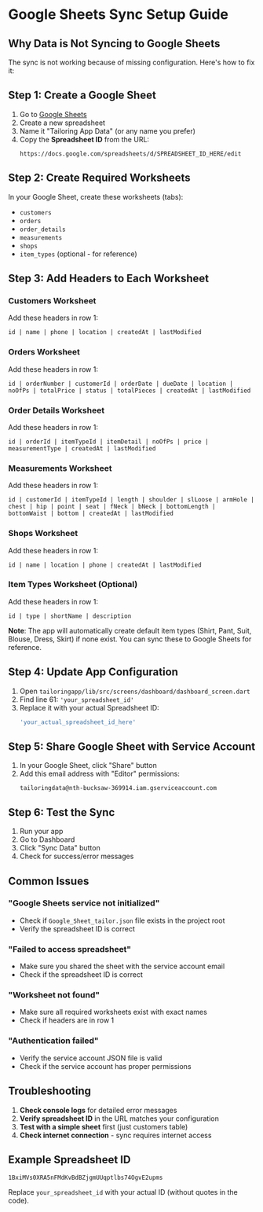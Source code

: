 # Google Sheets Sync Setup Guide

## Why Data is Not Syncing to Google Sheets

The sync is not working because of missing configuration. Here's how to fix it:

## Step 1: Create a Google Sheet

1. Go to [Google Sheets](https://sheets.google.com)
2. Create a new spreadsheet
3. Name it "Tailoring App Data" (or any name you prefer)
4. Copy the **Spreadsheet ID** from the URL:
   ```
   https://docs.google.com/spreadsheets/d/SPREADSHEET_ID_HERE/edit
   ```

## Step 2: Create Required Worksheets

In your Google Sheet, create these worksheets (tabs):
- `customers`
- `orders` 
- `order_details`
- `measurements`
- `shops`
- `item_types` (optional - for reference)

## Step 3: Add Headers to Each Worksheet

### Customers Worksheet
Add these headers in row 1:
```
id | name | phone | location | createdAt | lastModified
```

### Orders Worksheet  
Add these headers in row 1:
```
id | orderNumber | customerId | orderDate | dueDate | location | noOfPs | totalPrice | status | totalPieces | createdAt | lastModified
```

### Order Details Worksheet
Add these headers in row 1:
```
id | orderId | itemTypeId | itemDetail | noOfPs | price | measurementType | createdAt | lastModified
```

### Measurements Worksheet
Add these headers in row 1:
```
id | customerId | itemTypeId | length | shoulder | slLoose | armHole | chest | hip | point | seat | fNeck | bNeck | bottomLength | bottomWaist | bottom | createdAt | lastModified
```

### Shops Worksheet
Add these headers in row 1:
```
id | name | location | phone | createdAt | lastModified
```

### Item Types Worksheet (Optional)
Add these headers in row 1:
```
id | type | shortName | description
```

**Note**: The app will automatically create default item types (Shirt, Pant, Suit, Blouse, Dress, Skirt) if none exist. You can sync these to Google Sheets for reference.

## Step 4: Update App Configuration

1. Open `tailoringapp/lib/src/screens/dashboard/dashboard_screen.dart`
2. Find line 61: `'your_spreadsheet_id'`
3. Replace it with your actual Spreadsheet ID:
   ```dart
   'your_actual_spreadsheet_id_here'
   ```

## Step 5: Share Google Sheet with Service Account

1. In your Google Sheet, click "Share" button
2. Add this email address with "Editor" permissions:
   ```
   tailoringdata@nth-bucksaw-369914.iam.gserviceaccount.com
   ```

## Step 6: Test the Sync

1. Run your app
2. Go to Dashboard
3. Click "Sync Data" button
4. Check for success/error messages

## Common Issues

### "Google Sheets service not initialized"
- Check if `Google_Sheet_tailor.json` file exists in the project root
- Verify the spreadsheet ID is correct

### "Failed to access spreadsheet"
- Make sure you shared the sheet with the service account email
- Check if the spreadsheet ID is correct

### "Worksheet not found"
- Make sure all required worksheets exist with exact names
- Check if headers are in row 1

### "Authentication failed"
- Verify the service account JSON file is valid
- Check if the service account has proper permissions

## Troubleshooting

1. **Check console logs** for detailed error messages
2. **Verify spreadsheet ID** in the URL matches your configuration
3. **Test with a simple sheet** first (just customers table)
4. **Check internet connection** - sync requires internet access

## Example Spreadsheet ID
```
1BxiMVs0XRA5nFMdKvBdBZjgmUUqptlbs74OgvE2upms
```

Replace `your_spreadsheet_id` with your actual ID (without quotes in the code).
